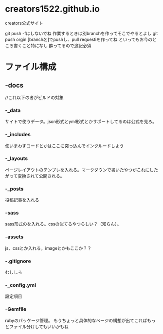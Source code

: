 # creators1522.github.io
creators公式サイト

git push -fはしないでね
作業するときは別branchを作ってそこでやるとよし
git push orgin [branch名]でpushし、pull requestiを作ってね
といってもお今のところ書くこと特になし
酔ってるので追記必須


# ファイル構成

## -docs

//これ以下の者がビルドの対象

  ### -_data
  
  サイトで使うデータ。json形式とyml形式とかサポートしてるのは公式を見ろ。
  
  ### -_includes 
  
  使いまわすコードとかはここに突っ込んでインクルードしよう
  
  ### -_layouts
  
  ページレイアウトのテンプレを入れる。マークダウンで書いたやつがこれにしたがって変換されて公開される。
  
  ### -_posts
  
  投稿記事を入れる
  
  ### -sass
  
  sass形式のを入れる。cssの似てるやつらしい？（知らん）。
  
  ### -assets
  
  js、cssとか入れる。imageとかもここか？？
  
  ### -.gitignore
  
  むししろ
  
  ### -_config.yml
  
  設定項目
  
  ### -Gemfile
  
  rubyのパッケージ管理。
  もうちょっと具体的なページの構想が出てこればもっとファイル分けしてもいいかもね
